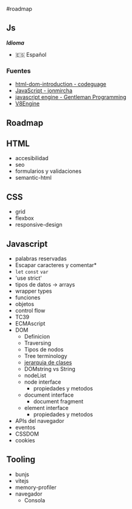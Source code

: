 #roadmap
## Js
***Idioma***
- 🇪🇸 Español
### Fuentes
- [html-dom-introduction - codeguage](https://www.codeguage.com/courses/js/html-dom-introduction)
- [JavaScript - jonmircha](https://youtube.com/playlist?list=PLvq-jIkSeTUZ6QgYYO3MwG9EMqC-KoLXA&si=hjBmqpIkLySKaJQU) 
- [javascript engine - Gentleman Programming](https://youtu.be/JeyR30L_zmk?si=E9AEYhM28QqtoQU6)
- [V8Engine](https://youtu.be/xckH5s3UuX4?si=IbI34pykt_WXzqnY)
## Roadmap
## HTML
- accesibilidad
- seo
- formularios y validaciones
- semantic-html
## CSS
- grid
- flexbox
- responsive-design
## Javascript
- palabras reservadas
- Escapar caracteres y comentar*
- `let` `const` `var`
- 'use strict'
- tipos de datos -> arrays
- wrapper types
- funciones
- objetos
- control flow
- TC39
- ECMAscript
- DOM
	- Definicion
	- Traversing
	- Tipos de nodos
	- Tree terminology
	- [jerarquia de clases](https://www.codeguage.com/static/images/content/js/dom-classes.png)
	- DOMstring vs String
	- nodeList
	- node interface
		- propiedades y metodos
	- document interface
		- document fragment
	- element interface
		- propiedades y metodos
-  APIs del navegador
- eventos
- CSSDOM
- cookies


## Tooling
- bunjs
- vitejs
- memory-profiler
- navegador
	- Consola
